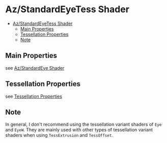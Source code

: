 # Az/StandardEyeTess Shader

- [Az/StandardEyeTess Shader](#azstandardeyetess-shader)
  - [Main Properties](#main-properties)
  - [Tessellation Properties](#tessellation-properties)
  - [Note](#note)


## Main Properties
see [Az/StandardEye Shader](az_standard_eye_shader.md)

## Tessellation Properties
see [Tessellation Properties](tessellation_properties.md)

## Note
In general, I don't recommend using the tessellation variant shaders of `Eye` and `EyeW`. They are mainly used with other types of tessellation variant shaders when using `TessExtrusion` and `TessOffset`.